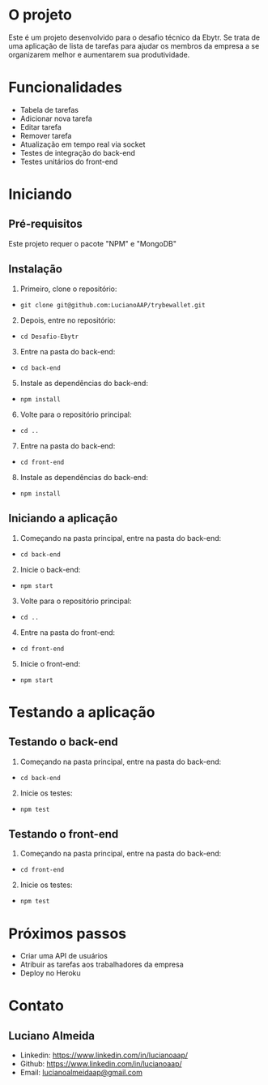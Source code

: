 # O projeto

Este é um projeto desenvolvido para o desafio técnico da Ebytr. Se trata de uma aplicação de lista de tarefas para ajudar os membros da empresa a se organizarem melhor e aumentarem sua produtividade.

# Funcionalidades

- Tabela de tarefas
- Adicionar nova tarefa
- Editar tarefa
- Remover tarefa
- Atualização em tempo real via socket
- Testes de integração do back-end
- Testes unitários do front-end

# Iniciando

## Pré-requisitos

Este projeto requer o pacote "NPM" e "MongoDB"

## Instalação

1. Primeiro, clone o repositório:
- `git clone git@github.com:LucianoAAP/trybewallet.git`
2. Depois, entre no repositório:
- `cd Desafio-Ebytr`
3. Entre na pasta do back-end:
- `cd back-end`
5. Instale as dependências do back-end:
- `npm install`
6. Volte para o repositório principal:
- `cd ..`
7. Entre na pasta do back-end:
- `cd front-end`
8. Instale as dependências do back-end:
- `npm install`

## Iniciando a aplicação

1. Começando na pasta principal, entre na pasta do back-end:
- `cd back-end`
2. Inicie o back-end:
- `npm start`
3. Volte para o repositório principal:
- `cd ..`
4. Entre na pasta do front-end:
- `cd front-end`
5. Inicie o front-end:
- `npm start`

# Testando a aplicação

## Testando o back-end

1. Começando na pasta principal, entre na pasta do back-end:
- `cd back-end`
2. Inicie os testes:
- `npm test`

## Testando o front-end

1. Começando na pasta principal, entre na pasta do back-end:
- `cd front-end`
2. Inicie os testes:
- `npm test`

# Próximos passos

- Criar uma API de usuários
- Atribuir as tarefas aos trabalhadores da empresa
- Deploy no Heroku

# Contato

## Luciano Almeida

- Linkedin: https://www.linkedin.com/in/lucianoaap/
- Github: https://www.linkedin.com/in/lucianoaap/
- Email: lucianoalmeidaap@gmail.com